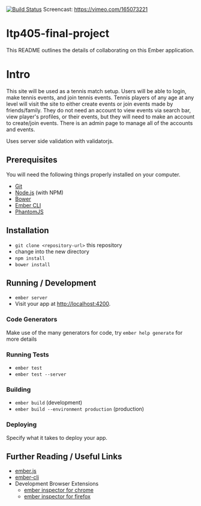 [![Build Status](https://travis-ci.org/kevinchen96/itp405-final-project.svg?branch=master)](https://travis-ci.org/kevinchen96/itp405-final-project)
Screencast: https://vimeo.com/165073221

# Itp405-final-project

This README outlines the details of collaborating on this Ember application.

# Intro
This site will be used as a tennis match setup. Users will be able to login, make tennis events, and join tennis events. Tennis players of any age at any level will visit the site to either create events or join events made by friends/family. They do not need an account to view events via search bar, view player's profiles, or their events, but they will need to make an account to create/join events. There is an admin page to manage all of the accounts and events.

Uses server side validation with validatorjs.

## Prerequisites

You will need the following things properly installed on your computer.

* [Git](http://git-scm.com/)
* [Node.js](http://nodejs.org/) (with NPM)
* [Bower](http://bower.io/)
* [Ember CLI](http://www.ember-cli.com/)
* [PhantomJS](http://phantomjs.org/)

## Installation

* `git clone <repository-url>` this repository
* change into the new directory
* `npm install`
* `bower install`

## Running / Development

* `ember server`
* Visit your app at [http://localhost:4200](http://localhost:4200).

### Code Generators

Make use of the many generators for code, try `ember help generate` for more details

### Running Tests

* `ember test`
* `ember test --server`

### Building

* `ember build` (development)
* `ember build --environment production` (production)

### Deploying

Specify what it takes to deploy your app.

## Further Reading / Useful Links

* [ember.js](http://emberjs.com/)
* [ember-cli](http://www.ember-cli.com/)
* Development Browser Extensions
  * [ember inspector for chrome](https://chrome.google.com/webstore/detail/ember-inspector/bmdblncegkenkacieihfhpjfppoconhi)
  * [ember inspector for firefox](https://addons.mozilla.org/en-US/firefox/addon/ember-inspector/)

